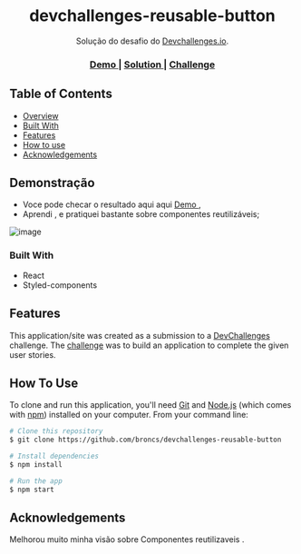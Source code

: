 <!-- Please update value in the {}  -->

<h1 align="center">devchallenges-reusable-button</h1>

<div align="center">
  Solução do desafio do  <a href="http://devchallenges.io" target="_blank">Devchallenges.io</a>.
</div>

<div align="center">
  <h3>
    <a href="https://dev-challeng-reusable-buttons.netlify.app//">
      Demo
    </a>
    <span> | </span>
    <a href="https://devchallenges.io/solutions/HBx67M7fm39yP7nZxEqb">
      Solution
    </a>
    <span> | </span>
    <a href="https://devchallenges.io/challenges/ohgVTyJCbm5OZyTB2gNY">
      Challenge
    </a>
  </h3>
</div>

<!-- TABLE OF CONTENTS -->

## Table of Contents

- [Overview](#overview)
- [Built With](#built-with)
- [Features](#features)
- [How to use](#how-to-use)
- [Acknowledgements](#acknowledgements)

<!-- OVERVIEW -->

## Demonstração

- Voce pode checar o resultado aqui aqui  <a href="https://dev-challeng-reusable-buttons.netlify.app//">
      Demo
    </a>,
- Aprendi , e pratiquei bastante sobre componentes reutilizáveis;

![image](https://user-images.githubusercontent.com/62390902/107855368-9859a800-6e00-11eb-86c1-111bed11f9bd.png)

### Built With

<!-- This section should list any major frameworks that you built your project using. Here are a few examples.-->

- React
- Styled-components

## Features

<!-- List the features of your application or follow the template. Don't share the figma file here :) -->

This application/site was created as a submission to a [DevChallenges](https://devchallenges.io/challenges) challenge. The [challenge](https://devchallenges.io/challenges/ohgVTyJCbm5OZyTB2gNY) was to build an application to complete the given user stories.

## How To Use

<!-- This is an example, please update according to your application -->

To clone and run this application, you'll need [Git](https://git-scm.com) and [Node.js](https://nodejs.org/en/download/) (which comes with [npm](http://npmjs.com)) installed on your computer. From your command line:

```bash
# Clone this repository
$ git clone https://github.com/broncs/devchallenges-reusable-button

# Install dependencies
$ npm install

# Run the app
$ npm start
```

## Acknowledgements

Melhorou muito minha visão sobre Componentes reutilizaveis .
